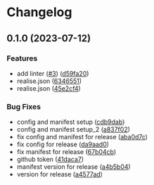 # Changelog

## 0.1.0 (2023-07-12)


### Features

* add linter ([#3](https://github.com/matejaVuradin/vite-component-librarie-template/issues/3)) ([d59fa20](https://github.com/matejaVuradin/vite-component-librarie-template/commit/d59fa20d2cedc5b1cc5cfc86ce73230eccaf6145))
* realise.json ([6346551](https://github.com/matejaVuradin/vite-component-librarie-template/commit/63465515d45281e9c6939da1c63049ba70280821))
* realise.json ([45e2cf4](https://github.com/matejaVuradin/vite-component-librarie-template/commit/45e2cf4eacfe6d11f66b6c5f8829d2da4d460094))


### Bug Fixes

* config and manifest setup ([cdb9dab](https://github.com/matejaVuradin/vite-component-librarie-template/commit/cdb9dab08227862a94460125025884de397a2b0e))
* config and manifest setup_2 ([a837f02](https://github.com/matejaVuradin/vite-component-librarie-template/commit/a837f02a56e8e10ab58eb2a1b7694f7c6e9d256a))
* fix config and manifest for release ([aba0d7c](https://github.com/matejaVuradin/vite-component-librarie-template/commit/aba0d7cb0a04bc4f60ef34048d1526eec6db9422))
* fix config for release ([da9aad0](https://github.com/matejaVuradin/vite-component-librarie-template/commit/da9aad0d243791fe96c811124aa5794ec6996cb1))
* fix manifest for release ([67b04cb](https://github.com/matejaVuradin/vite-component-librarie-template/commit/67b04cb932a5da0da49b82f6dd2be784c9c7e1d5))
* github token ([41daca7](https://github.com/matejaVuradin/vite-component-librarie-template/commit/41daca72f69659862f1611bff4710223d5ee0ba2))
* manifest version for release ([a4b5b04](https://github.com/matejaVuradin/vite-component-librarie-template/commit/a4b5b0475c3c42181dcc6640d8b7e764911ce506))
* version for release ([a4577ad](https://github.com/matejaVuradin/vite-component-librarie-template/commit/a4577adddc0cfeabd771c00841a97d7d35ed1642))
